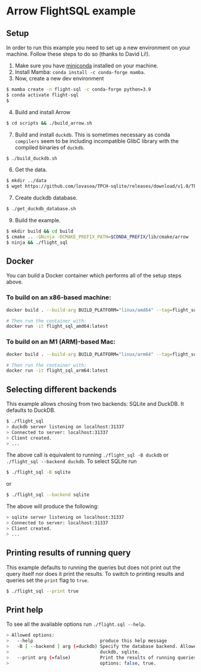 # Arrow FlightSQL example

## Setup

In order to run this example you need to set up a new environment on your machine. 
Follow these steps to do so (thanks to David Li!).

1. Make sure you have [miniconda](https://docs.conda.io/en/latest/miniconda.html) installed on your machine. 
2. Install Mamba: `conda install -c conda-forge mamba`.
3. Now, create a new dev environment
```bash
$ mamba create -n flight-sql -c conda-forge python=3.9
$ conda activate flight-sql
$ 
```
4. Build and install Arrow
```bash
$ cd scripts && ./build_arrow.sh
```
7. Build and install `duckdb`. This is sometimes necessary as conda `compilers` 
seem to be including incompatible GlibC library with the compiled binaries
of `duckdb`.
```bash
$ ./build_duckdb.sh
```
6. Get the data.
```bash
$ mkdir ../data
$ wget https://github.com/lovasoa/TPCH-sqlite/releases/download/v1.0/TPC-H-small.db -O ../data/TPC-H-small.db
```
7. Create duckdb database.
```bash
$ ./get_duckdb_database.sh
```
9. Build the example.
```bash
$ mkdir build && cd build
$ cmake .. -GNinja -DCMAKE_PREFIX_PATH=$CONDA_PREFIX/lib/cmake/arrow
$ ninja && ./flight_sql
```

## Docker
You can build a Docker container which performs all of the setup steps above.   

### To build on an x86-based machine:
```bash
docker build . --build-arg BUILD_PLATFORM="linux/amd64" --tag=flight_sql_amd64:latest

# Then run the container with:
docker run -it flight_sql_amd64:latest
```

### To build on an M1 (ARM)-based Mac:
```bash
docker build . --build-arg BUILD_PLATFORM="linux/arm64" --tag=flight_sql_arm64:latest

# Then run the container with:
docker run -it flight_sql_arm64:latest
```

## Selecting different backends
This example allows chosing from two backends: SQLite and DuckDB. It defaults to DuckDB.

```bash
$ ./flight_sql
> duckdb server listening on localhost:31337
> Connected to server: localhost:31337
> Client created.
> ...
```

The above call is equivalent to running `./flight_sql -B duckdb` or `./flight_sql --backend duckdb`. To select SQLite run

```bash
$ ./flight_sql -B sqlite
```
or 
```bash
$ ./flight_sql --backend sqlite
```
The above will produce the following:

```bash
> sqlite server listening on localhost:31337
> Connected to server: localhost:31337
> Client created.
> ...
```

## Printing results of running query
This example defaults to running the queries but does not print out
the query itself nor does it print the results. To switch to printing
results and queries set the `print` flag to `true`.

```bash
$ ./flight_sql --print true
```

## Print help
To see all the available options run `./flight.sql --help`.

```bash
> Allowed options:
>   --help                         produce this help message
>   -B [ --backend ] arg (=duckdb) Specify the database backend. Allowed options:
>                                  duckdb, sqlite.
>   --print arg (=false)           Print the results of running queries. Allowed 
>                                  options: false, true.
```